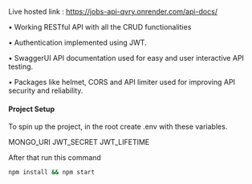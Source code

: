 Live hosted link : https://jobs-api-qvry.onrender.com/api-docs/

• Working RESTful API with all the CRUD functionalities

• Authentication implemented using JWT.

• SwaggerUI API documentation used for easy and user interactive API testing.

• Packages like helmet, CORS and API limiter used for improving API security and reliability.

#### Project Setup

To spin up the project, in the root create .env with these variables.

MONGO_URI
JWT_SECRET
JWT_LIFETIME

After that run this command

```bash
npm install && npm start
```
